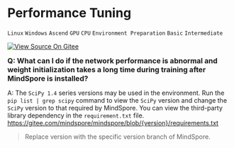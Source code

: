 ﻿# Performance Tuning

`Linux` `Windows` `Ascend` `GPU` `CPU` `Environment Preparation` `Basic` `Intermediate`

[![View Source On Gitee](https://gitee.com/mindspore/docs/raw/r1.3/resource/_static/logo_source.png)](https://gitee.com/mindspore/docs/blob/r1.3/docs/mindspore/faq/source_en/performance_tuning.md)

<font size=3>**Q: What can I do if the network performance is abnormal and weight initialization takes a long time during training after MindSpore is installed?**</font>

A: The `SciPy 1.4` series versions may be used in the environment. Run the `pip list | grep scipy` command to view the `SciPy` version and change the `SciPy` version to that required by MindSpore. You can view the third-party library dependency in the `requirement.txt` file.
<https://gitee.com/mindspore/mindspore/blob/{version}/requirements.txt>
> Replace version with the specific version branch of MindSpore.
